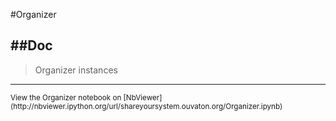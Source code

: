 
<!--
FrozenIsBool False
-->

#Organizer

##Doc
----


> 
> Organizer instances
> 
> 

----

<small>
View the Organizer notebook on [NbViewer](http://nbviewer.ipython.org/url/shareyoursystem.ouvaton.org/Organizer.ipynb)
</small>

